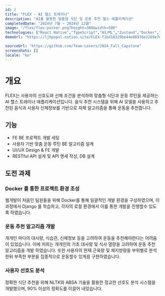 ```yaml
---
id: 2
title: "FLEX - AI 헬스 트레이너"
description: "AI를 활용한 맞춤형 식단 및 운동 추천 헬스 애플리케이션"
completedDate: "2024년 7월 ~ 2024년 12월"
image: "/flex/flex-poster.png?height=300&width=500"
technologies: ["React Native","TypeScript","AI/ML","Zustand","Docker","Framer motion","linear gradient","Algorithm"]
demoUrl: "https://ljhpopol.notion.site/FLEX-f1bd18229be44e86976e2269e7e6108a?pvs=4"

sourceUrl: "https://github.com/Team-Losers/2024_Fall_Capstone"
screenshots: []
locale: "ko"
---
```


# 개요

FLEX는 사용자의 선호도와 신체 조건을 분석하여 맞춤형 식단과 운동 루틴을 제공하는 AI 헬스 트레이너 애플리케이션입니다. 음식 추천 시스템을 위해 AI 모델을 사용하고 추천된 음식과 사용자 신체정보를 기반으로 자체 알고리즘을 통해 운동을 추천합니다. 

## 기능

- FE BE 프로젝트 개발 세팅
- 사용자 기반 맞춤 운동 루틴 BE 알고리즘 설계
- UI/UX Design & FE 개발
- RESTful API 설게 및 API 명세 작성, DB 설계

## 도전 과제


### Docker 를 통한 프로젝트 환경 조성

웹개발이 처음인 팀원들을 위해 Docker를 통해 일괄적인 개발 환경을 구성하였으며, 이 과정에서 Django 를 학습하고, 각자의 로컬 환경에서 이를 통한 개발을 진행할수 있도록 하였습니다.


### 운동 추천 알고리즘 개발

개개인 마다의 대사량, 식습관, 신체정보 등을 고려하여 운동을 추천해야한다는 어려움이 있었습니다.
이에 저희는 개개인의 기초 대사량 및 식사 열량을 고려하여 운동 추천 알고리즘을 개발 하였습니다. 또한 사용자의 현재 근육량 및 체지방량을 부위별로 분석한뒤 부족한 부분을 집중적으로 운동할수 있게끔 구현하였습니다.


### 사용자 선호도 분석

정확한 식단 추천을 위해 NLTK와 ABSA 기술을 활용한 정교한 선호도 분석 시스템을 개발했으며, 90% 이상의 정확도를 이끌어 내었습니다.

  